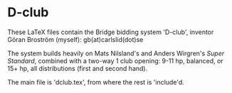 # D-club

These LaTeX files contain the Bridge bidding system 'D-club', inventor
Göran Broström (myself): gb(at)carlslid(dot)se

The system builds heavily on Mats Nilsland's and Anders Wirgren's *Super
Standard*, combined with 
a two-way 1 club opening: 9-11 hp, balanced, or 15+ hp, all distributions
(first and second hand).

The main file is 'dclub.tex', from where the rest is 'include'd.
 
